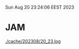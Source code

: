 Sun Aug 20 23:24:06 EEST 2023
# JAM
<a href='./cache/202308/20_23.log'>./cache/202308/20_23.log</a>
